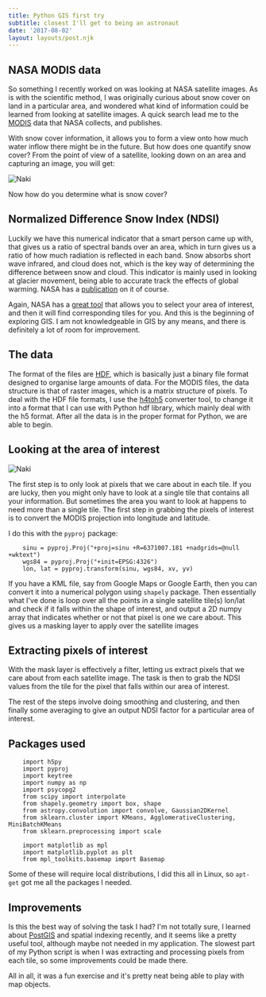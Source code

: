 ```yaml
---
title: Python GIS first try
subtitle: closest I'll get to being an astronaut
date: '2017-08-02'
layout: layouts/post.njk
---
```

## NASA MODIS data

So something I recently worked on was looking at NASA satellite images. As is
with the scientific method, I was originally curious about snow cover on land
in a particular area, and wondered what kind of information could be learned
from looking at satellite images. A quick search lead me to the [MODIS][2]
data that NASA collects, and publishes.

With snow cover information, it allows you to form a view onto how much water
inflow there might be in the future. But how does one quantify snow cover?
From the point of view of a satellite, looking down on an area and capturing
an image, you will get:

![Naki][3]

Now how do you determine what is snow cover?

## Normalized Difference Snow Index (NDSI)

Luckily we have this numerical indicator that a smart person came up with,
that gives us a ratio of spectral bands over an area, which in turn gives us a
ratio of how much radiation is reflected in each band. Snow absorbs short wave
infrared, and cloud does not, which is the key way of determining the
difference between snow and cloud. This indicator is mainly used in looking at
glacier movement, being able to accurate track the effects of global warming.
NASA has a [publication][4] on it of course.

Again, NASA has a [great tool][5] that allows you to select your area of
interest, and then it will find corresponding tiles for you. And this is the
beginning of exploring GIS. I am not knowledgeable in GIS by any means, and
there is definitely a lot of room for improvement.

## The data

The format of the files are [HDF][6], which is basically just a binary file
format designed to organise large amounts of data. For the MODIS files, the
data structure is that of raster images, which is a matrix structure of
pixels. To deal with the HDF file formats, I use the [h4toh5][7] converter
tool, to change it into a format that I can use with Python hdf library, which
mainly deal with the h5 format. After all the data is in the proper format for
Python, we are able to begin.

## Looking at the area of interest

![Naki][8]

The first step is to only look at pixels that we care about in each tile. If
you are lucky, then you might only have to look at a single tile that contains
all your information. But sometimes the area you want to look at happens to
need more than a single tile. The first step in grabbing the pixels of
interest is to convert the MODIS projection into longitude and latitude.

I do this with the `pyproj` package:

```
    sinu = pyproj.Proj("+proj=sinu +R=6371007.181 +nadgrids=@null +wktext")
    wgs84 = pyproj.Proj("+init=EPSG:4326")
    lon, lat = pyproj.transform(sinu, wgs84, xv, yv)
```

If you have a KML file, say from Google Maps or Google Earth, then you can
convert it into a numerical polygon using `shapely` package. Then essentially
what I've done is loop over all the points in a single satellite tile(s)
lon/lat and check if it falls within the shape of interest, and output a 2D
numpy array that indicates whether or not that pixel is one we care about.
This gives us a masking layer to apply over the satellite images

## Extracting pixels of interest

With the mask layer is effectively a filter, letting us extract pixels that we
care about from each satellite image. The task is then to grab the NDSI values
from the tile for the pixel that falls within our area of interest.

The rest of the steps involve doing smoothing and clustering, and then finally
some averaging to give an output NDSI factor for a particular area of
interest.

## Packages used

```
    import h5py
    import pyproj
    import keytree
    import numpy as np
    import psycopg2
    from scipy import interpolate
    from shapely.geometry import box, shape
    from astropy.convolution import convolve, Gaussian2DKernel
    from sklearn.cluster import KMeans, AgglomerativeClustering, MiniBatchKMeans
    from sklearn.preprocessing import scale
    
    import matplotlib as mpl
    import matplotlib.pyplot as plt
    from mpl_toolkits.basemap import Basemap
```

Some of these will require local distributions, I did this all in Linux, so
`apt-get` got me all the packages I needed.

## Improvements

Is this the best way of solving the task I had? I'm not totally sure, I
learned about [PostGIS][9] and spatial indexing recently, and it seems like a
pretty useful tool, although maybe not needed in my application. The slowest
part of my Python script is when I was extracting and processing pixels from
each tile, so some improvements could be made there.

All in all, it was a fun exercise and it's pretty neat being able to play with
map objects.

[2]: https://en.wikipedia.org/wiki/Moderate-resolution_imaging_spectroradiometer

[3]: /figures/Taranaki.jpg

[4]: https://modis.gsfc.nasa.gov/sci_team/pubs/abstract.php?id=03224

[5]: https://search.earthdata.nasa.gov/search

[6]: https://en.wikipedia.org/wiki/Hierarchical_Data_Format

[7]: https://ftp.hdfgroup.org/h4toh5/

[8]: /figures/shape.jpg

[9]: http://postgis.net/